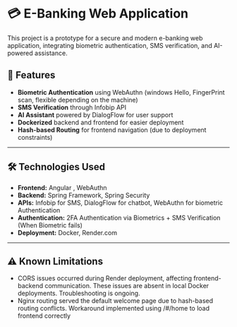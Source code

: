 # 💳 E-Banking Web Application

This project is a prototype for a secure and modern e-banking web application, integrating biometric authentication, SMS verification, and AI-powered assistance.

## 🚀 Features

- **Biometric Authentication** using WebAuthn (windows Hello, FingerPrint scan, flexible depending on the machine)
- **SMS Verification** through Infobip API
- **AI Assistant** powered by DialogFlow for user support
- **Dockerized** backend and frontend for easier deployment
- **Hash-based Routing** for frontend navigation (due to deployment constraints)

---

## 🛠️ Technologies Used

- **Frontend:** Angular , WebAuthn
- **Backend:** Spring Framework, Spring Security
- **APIs:** Infobip for SMS, DialogFlow for chatbot, WebAuthn for biometric Authentication
- **Authentication:** 2FA Authentication via Biometrics + SMS Verification (When Biometric fails)
- **Deployment:** Docker, Render.com

---

## ⚠️ Known Limitations
- CORS issues occurred during Render deployment, affecting frontend-backend communication. These issues are absent in local Docker deployments. Troubleshooting is ongoing.
- Nginx routing served the default welcome page due to hash-based routing conflicts. Workaround implemented using /#/home to load frontend correctly
  

